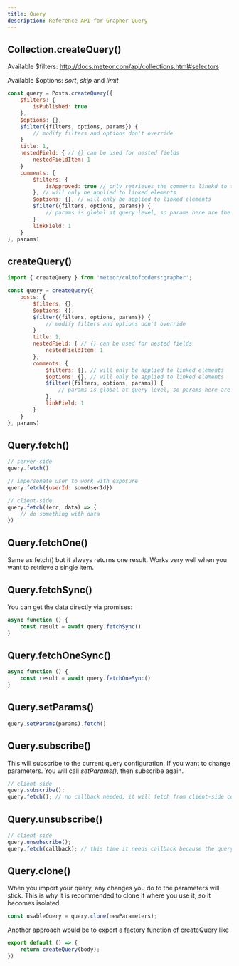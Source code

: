 ```yaml
---
title: Query
description: Reference API for Grapher Query
---
```


## Collection.createQuery()


Available $filters: http://docs.meteor.com/api/collections.html#selectors

Available $options: *sort*, *skip* and *limit* 

```js
const query = Posts.createQuery({
    $filters: {
        isPublished: true
    },
    $options: {},
    $filter({filters, options, params}) {
        // modify filters and options don't override
    }
    title: 1,
    nestedField: { // {} can be used for nested fields
        nestedFieldItem: 1
    }
    comments: {
        $filters: {
            isApproved: true // only retrieves the comments linekd to the post, that have isApproved: true
        }, // will only be applied to linked elements
        $options: {}, // will only be applied to linked elements
        $filter({filters, options, params}) {
            // params is global at query level, so params here are the same as params from the parent
        }
        linkField: 1
    }
}, params)
```

## createQuery()

```js
import { createQuery } from 'meteor/cultofcoders:grapher';

const query = createQuery({
    posts: {
        $filters: {},
        $options: {},
        $filter({filters, options, params}) {
            // modify filters and options don't override
        }
        title: 1,
        nestedField: { // {} can be used for nested fields
            nestedFieldItem: 1
        },
        comments: {
            $filters: {}, // will only be applied to linked elements
            $options: {}, // will only be applied to linked elements
            $filter({filters, options, params}) {
                // params is global at query level, so params here are the same as params from the parent
            },
            linkField: 1
        }
    }
}, params)
```

## Query.fetch()
```js
// server-side
query.fetch() 

// impersonate user to work with exposure
query.fetch({userId: someUserId})
```

```js
// client-side
query.fetch((err, data) => {
    // do something with data
})
```

## Query.fetchOne()

Same as fetch() but it always returns one result. Works very well when you want to retrieve a single item.

## Query.fetchSync()

You can get the data directly via promises:
```js
async function () {
    const result = await query.fetchSync()
}
```

## Query.fetchOneSync()

```js
async function () {
    const result = await query.fetchOneSync()
}
```

## Query.setParams()

```js
query.setParams(params).fetch()
```

## Query.subscribe()

This will subscribe to the current query configuration. If you want to change parameters. You will call *setParams()*, then subscribe again. 

```js
// client-side
query.subscribe();
query.fetch(); // no callback needed, it will fetch from client-side collections
```

## Query.unsubscribe()

```js
// client-side
query.unsubscribe();
query.fetch(callback); // this time it needs callback because the query is now unsubscribed
```

## Query.clone()

When you import your query, any changes you do to the parameters will stick. This is why it is recommended to clone it where you use it,
so it becomes isolated.

```js
const usableQuery = query.clone(newParameters);
```

Another approach would be to export a factory function of createQuery like

```js
export default () => {
    return createQuery(body);
})
```